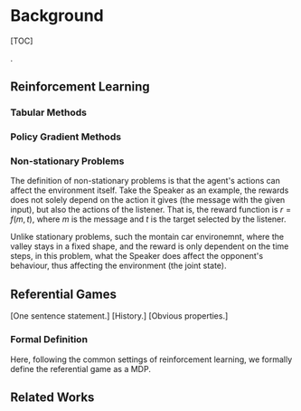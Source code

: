 # Background

[TOC]

.

## Reinforcement Learning

### Tabular Methods

### Policy Gradient Methods



### Non-stationary Problems

The definition of non-stationary problems is that the agent's actions can affect the environment itself. Take the Speaker as an example, the rewards does not solely depend on the action it gives (the message with the given input), but also the actions of the listener. That is, the reward function is $r = f(m, t)$, where $m$ is the message and $t$ is the target selected by the listener. 

Unlike stationary problems, such the montain car environemnt, where the valley stays in a fixed shape, and the reward is only dependent on the time steps, in this problem, what the Speaker does affect the opponent's behaviour, thus affecting the environment (the joint state).



## Referential Games

[One sentence statement.] [History.] [Obvious properties.]



### Formal Definition

Here, following the common settings of reinforcement learning, we formally define the referential game as a MDP. 

## Related Works

